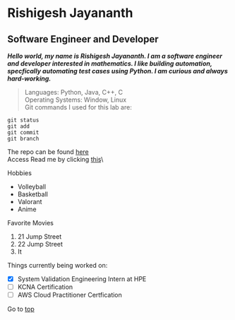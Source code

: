 # Rishigesh Jayananth
## Software Engineer and Developer
***Hello world, my name is Rishigesh Jayananth. I am a software engineer and developer interested in mathematics. I like building automation, specfically automating test cases using Python. I am curious and always hard-working.***
> Languages: Python, Java, C++, C\
> Operating Systems: Window, Linux\
Git commands I used for this lab are:
```
git status
git add
git commit
git branch
```
The repo can be found [here](https://github.com/rjayanan/User_Page)\
Access Read me by clicking [this](README.md)\

Hobbies
- Volleyball
- Basketball
- Valorant
- Anime

Favorite Movies
1. 21 Jump Street
2. 22 Jump Street
3. It

Things currently being worked on:

- [x] System Validation Engineering Intern at HPE
- [ ] KCNA Certification
- [ ] AWS Cloud Practitioner Certfication

Go to [top](#rishigesh-jayananth)